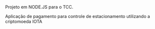 Projeto em NODE.JS para o TCC.

Aplicação de pagamento para controle de estacionamento utilizando a criptomoeda IOTA
